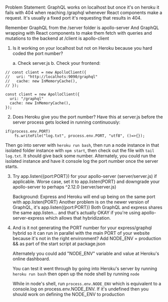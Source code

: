 Problem Statement: GraphQL works on localhost but once it's on heroku it fails with 404 when reaching /graphql whenever React components make a request. It's usually a fixed port it's requesting that results in 404.

Remember GraphQL from the /server folder is apollo-server
And GraphQL wrapping with React components to make them fetch with queries and mutations to the backend at /client is apollo-client


1. Is it working on your localhost but not on Heroku because you hard coded the port number?
   
   a. Check server.js
   b. Check your frontend:
   
```
// const client = new ApolloClient({
//   uri: "http://localhots:9090/graphql"
//   cache: new InMemoryCache(),
// });

const client = new ApolloClient({
  uri: "/graphql"
  cache: new InMemoryCache(),
});
```

2. Does Heroku give you the port number? Have this at server.js before the server process gets locked in running continuously:

```
if(process.env.PORT)
	fs.writeFile("log.txt", process.env.PORT, "utf8", ()=>{});
```

   
   Then go into server with `heroku run bash`, then run a node instance in that isolated folder instance with `npm start`, then check out the file with `tail log.txt`. It should give back some number. Alternately, you could run the isolated instance and have it console log the port number once the server starts.
   
3. Try app.listen({port:PORT}) for your apollo-server (server/server.js) if applicable. Worse case, set it to app.listen(PORT) and downgrade your apollo-server to perhaps ^2.12.0 (server/server.js)
   
   Background: Express and Heroku will end up being on the same port with app.listen(PORT)
   Another problem is on the newer version of GraphQL, it's app.listen({port:PORT})
   Both GraphQL and express shares the same app.listen... and that's actually OKAY if you're using apollo-server-express which allows that hybridization.
   
4. And is it not generating the PORT number for your express/graphql hybrid so it can run in parallel with the main PORT of your website because it's not in the right environment? 
   Add NODE_ENV = production && as part of the start script at package.json
   
   Alternately you could add "NODE_ENV" variable and value at Heroku's online dashboard.
   
   You can test it went through by going into Heroku's server by running `heroku run bash` then open up the node shell by running `node`
   
   While in node's shell, run `process.env.NODE_ENV` which is equivalent to a console.log on process.env.NODE_ENV. If it's undefined then you should work on defining the NODE_ENV to production
   

